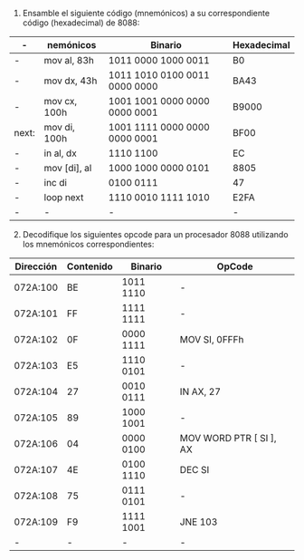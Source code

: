 1. Ensamble el siguiente código (mnemónicos) a su correspondiente código (hexadecimal) de 8088:

| - | nemónicos | Binario | Hexadecimal |
| - | - | - | - |
| - | mov al, 83h | 1011 0000 1000 0011 | B0 |
| - | mov dx, 43h | 1011 1010 0100 0011 0000 0000 | BA43 |
| - | mov cx, 100h | 1001 1001 0000 0000 0000 0001 | B9000 |
| next: | mov di, 100h | 1001 1111 0000 0000 0000 0001 | BF00 |
| - | in al, dx | 1110 1100 | EC |
| - | mov [di], al | 1000 1000 0000 0101 | 8805 |
| - | inc di | 0100 0111 | 47 |
| - | loop next | 1110 0010 1111 1010 | E2FA |
| - | - | - | - |

2. Decodifique los siguientes opcode para un procesador 8088 utilizando los mnemónicos correspondientes:

| Dirección | Contenido | Binario | OpCode |
| - | - | - | - |
| 072A:100 | BE | 1011 1110 | - |
| 072A:101 | FF | 1111 1111 | - |
| 072A:102 | 0F | 0000 1111 | MOV SI, 0FFFh |
| 072A:103 | E5 | 1110 0101 | - |
| 072A:104 | 27 | 0010 0111 | IN AX, 27 |
| 072A:105 | 89 | 1000 1001 | - |
| 072A:106 | 04 | 0000 0100 | MOV WORD PTR [ SI ], AX |
| 072A:107 | 4E | 0100 1110 | DEC SI |
| 072A:108 | 75 | 0111 0101 | - |
| 072A:109 | F9 | 1111 1001 | JNE 103 |
| - | - | - | - |
